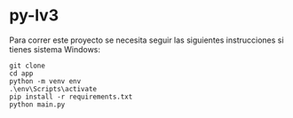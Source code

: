 # py-lv3

Para  correr este proyecto se necesita seguir las siguientes instrucciones si tienes sistema Windows:

```shell
git clone
cd app
python -m venv env
.\env\Scripts\activate
pip install -r requirements.txt
python main.py
```